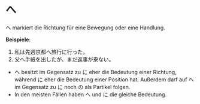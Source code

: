 # へ

へ markiert die Richtung für eine Bewegung oder eine Handlung.

**Beispiele**:

1. 私は先週京都へ旅行に行った。
2. 父へ手紙を出したが、まだ返事が来ない。

- へ besitzt im Gegensatz zu に eher die Bedeutung einer Richtung, während に eher die Bedeutung einer Position hat. Außerdem darf auf へ im Gegensatz zu に noch の als Partikel folgen.
- In den meisten Fällen haben へ und に die gleiche Bedeutung.
